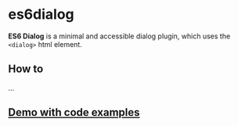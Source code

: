# es6dialog
**ES6 Dialog** is a minimal and accessible dialog plugin, which uses the `<dialog>` html element.

## How to
...

## [Demo with code examples](https://es6dialog.netlify.com)
